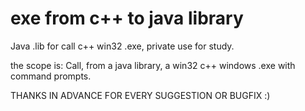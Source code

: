 exe from c++ to java library
================

Java .lib for call c++ win32 .exe, private use for study.

the scope is:
Call, from a java library, a win32 c++ windows .exe with command prompts.


THANKS IN ADVANCE FOR EVERY SUGGESTION OR BUGFIX :)

